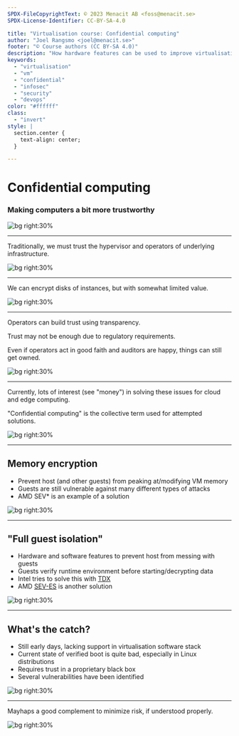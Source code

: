 ```yaml
---
SPDX-FileCopyrightText: © 2023 Menacit AB <foss@menacit.se>
SPDX-License-Identifier: CC-BY-SA-4.0

title: "Virtualisation course: Confidential computing"
author: "Joel Rangsmo <joel@menacit.se>"
footer: "© Course authors (CC BY-SA 4.0)"
description: "How hardware features can be used to improve virtualisation security"
keywords:
  - "virtualisation"
  - "vm"
  - "confidential"
  - "infosec"
  - "security"
  - "devops"
color: "#ffffff"
class:
  - "invert"
style: |
  section.center {
    text-align: center;
  }

---
```

<!-- _footer: "%ATTRIBUTION_PREFIX% Nikki Tysoe (CC BY 2.0)" -->
# Confidential computing
### Making computers a bit more trustworthy

![bg right:30%](images/12-space_invander.jpg)

<!--
- Virtualisation is in general very beneficial for security, as we've discovered during the course

Segue: It does however have it's downsides and doesn't solve every problem...
-->

---
<!-- _footer: "%ATTRIBUTION_PREFIX% Eric Chan (CC BY 2.0)" -->
Traditionally, we must trust the hypervisor and operators of underlying infrastructure.  

![bg right:30%](images/12-jellyfish.jpg)

<!--
- Guests depend the host's security, as it is in full control of their execution*

- The hypervisor can snoop on the guests' disks and memory. This could be used to steal sensitive
information such as credentials from memory and confidential databases from disk

- From the perspective of the guest, it is in general not possible to inspect the security of the
underlying hypervisor and it's supporting infrastructure. Instead, users are forced to more or less
trust the infrastructure operators

- This problem also exist for physical servers that are colocated in a third-party's data center
(which is the common thing these days as data centers are expensive facilities to own/operate), but
in many cases this requires physical access to the servers (which are usually in a "locked" rack or
cage). A malicious actor who have access to a hypervisor or the virtualisation control plane (think
vCenter or similar) usually has a far easier time gaining access to VMs

- Add brasklapp about the terrible state of BMCs/IPMI/HW management interfaces

Segue: So what can we do to limit trust in the operators of physical infrastructure?
-->

---
<!-- _footer: "%ATTRIBUTION_PREFIX% Eric Kilby (CC BY-SA 2.0)" -->
We can encrypt disks of instances, but with somewhat limited value.

![bg right:30%](images/12-sloth.jpg)

<!--
- Disk encryption can be used to protect data at rest

- If someone would walk away with the hypervisor or network storage appliance that the guest's
disk image is stored on, at least it would be encrypted

- Relevant as we don't necessarily know how the operator handles backups of data and
HW decommissioning/broken disks (perhaps they are sent to a third-party vendor?)

- Regardless the key needed to unlock the disk must be in memory of the guest that access the data

- Probably stored somehow as we want to be able to reboot servers without entering a password
or similar every time. Encrypted storage on servers, especially OS disks, is a bit of a mess

- If the decryption key for the data is available in the guest, chances are that the hypervisor
can access it as well - either through snooping of memory or by manipulating storage for the guest
operating system
-->

---
<!-- _footer: "%ATTRIBUTION_PREFIX% Jan Bommes (CC BY 2.0)" -->
Operators can build trust using transparency.  
  
Trust may not be enough due to regulatory requirements.  
  
Even if operators act in good faith and auditors are happy, things can still get owned.

![bg right:30%](images/12-broken_floor.jpg)

<!--
- Infrastructure operators, regardless if they are your company's IT department or a third-party
hosting provider, can do things to earn trust even tough we can't inspect security from the guest

- Allow independent auditors to inspect and test security controls/processes

- Not just technical things such as patch levels and network restrictions, but also physical
security, background checks of personnel and similar

- As a wise and pessimistic man once said: "trust is just a word for lacking security"

- Laws and industry compliance frameworks may prevent organisations from letting a third party
host/control their infrastructure even if they want to

- Even if operators are not actively malicious and auditors didn't find any obvious problems,
systems can still get hacked. New vulnerabilities and attack techniques are discovered every day
-->

---
<!-- _footer: "%ATTRIBUTION_PREFIX% Quinn Dombrowski (CC BY-SA 2.0)" -->
Currently, lots of interest (see "money") in solving these issues for cloud and edge computing.  
  
"Confidential computing" is the collective term used for attempted solutions.

![bg right:30%](images/12-switches.jpg)

<!--
- Many different organisations would like to solve the problem that sounds a bit like a pipe-dream:
not having to trust the computer your software (in this case VM) is running on

- Organisations doesn't necessarily have the skills, resources or interest in operating their own
infrastructure

- Many would like to a cloud provider, but don't feel comfortable giving away access to their data

- Cloud providers would very much like to take these peoples' money

- Large and security concious organisations would like to save money by using internally pooled
virtual infrastructure, but have some many different security requirements that it is hard to do so

- Growing interest in edge computing (https://en.wikipedia.org/wiki/Edge_computing), which often
means that servers will move from relatively safe data centers (from a physical perspective) to
small service lockers next to the highway or in the forest. It may be tricky to prevent malicious
actors from physically gaining access to the HW in these cases

- Would likely also be way to expensive for everyone with "edge needs" to own their own
geographically spread out infrastructure. Sharing will be necessary if not only the biggest players
wanna utilize it.
-->

---
<!-- _footer: "%ATTRIBUTION_PREFIX% Sergei F (CC BY 2.0)" -->
## Memory encryption
- Prevent host (and other guests) from peaking at/modifying VM memory
- Guests are still vulnerable against many different types of attacks
- AMD SEV\* is an example of a solution

![bg right:30%](images/12-rusty_lock.jpg)

<!--
- OT intro: The benefits of disk encryption is widely understood, but many don't know that keys
stored in RAM can often be extracted using so called "cold boot attacks"
(https://en.wikipedia.org/wiki/Cold_boot_attack) or similar methods

- Data is typically stored unencrypted in RAM (or otherwise the keys to decrypt it are stored in
RAM next to it), which means that an attacker with physical access to RAM may be able to extract it

- This is obviously bad if someone gains physical access to the hypervisor, but the hypervisor can
as previously mentioned most often snoop on the memory of guests and even manipulate it

- Processor/chipset vendors started introducing features that encrypt all data stored in RAM with
a random key generated per boot by the CPU (in which the key is, supposedly securely, stored)

- Initially, the goal was to prevent against physical attacks as described above, but new features
were added that generated a random encryption key per guest (or rather the area of memory dedicated
to each guest), which in theory would prevent the hypervisor (and other guests which may have been
able to escape/breakout) from peeking at it

- Hypervisor can still modify executable files on the guest disk or use a number of other
techniques to gain access, which makes the memory encryption a bit irrelevant

- AMD's naming scheme is a mess, see https://developer.amd.com/sev/

Segue: The dream lives on and since then new features have been introduced which tries to address
some of these vulnerabilities/attacks...
-->

---
<!-- _footer: "%ATTRIBUTION_PREFIX% Lydur Skulason (CC BY 2.0)" -->
## "Full guest isolation"
- Hardware and software features to prevent host from messing with guests
- Guests verify runtime environment before starting/decrypting data
- Intel tries to solve this with [TDX](https://intel.github.io/ccc-linux-guest-hardening-docs/)
- AMD [SEV-ES](https://developer.amd.com/sev/) is another solution


![bg right:30%](images/12-snow_dome.jpg)

<!--
- HW vendors switched focus from just memory encryption to a more holistic approach

- These features would not only prevent hypervisors from messing with guest memory, but also CPU
registers/state

- Mayhaps most importantly, they provide a method for guests to verify during startup that they
actually running in this encrypted/isolated environment

- Once the guest knows that the coast is clear, it can decrypt/process sensitive data

- Quite complicated how this works on a technical level and a bit out-of-scope for this course

Segue: This sounds wonderful and almost to good to be true...
-->

---
<!-- _footer: "%ATTRIBUTION_PREFIX% Fritzchens Fritz (CC0 1.0)" -->
## What's the catch?
- Still early days, lacking support in virtualisation software stack
- Current state of verified boot is quite bad, especially in Linux distributions
- Requires trust in a proprietary black box
- Several vulnerabilities have been identified

![bg right:30%](images/12-broken_cpu.jpg)

<!--
- These HW features have just started getting upstream support in the Linux kernel and
virtualisation stack - will take a while before they are fully rolled out and stable

- Verified/attested boot chains, which seems to be requirement for guests to run without
trusting the host operating system, is far from problem free. The Linux implementations for secure
boot (which is one of the pieces) seems to be motivated by getting it run on all HW, not making
things actually more secure

- In practice, we are moving trust from the hypervisor (which is often based/running on FOSS and
auditable code) to CPUs running closed-source firmware with a bad track record

- These isolation technologies are not perfect and vulns have been discovered in them. Intel SGX,
which is a similar technology that has been on the market for quite some time, have had several
flaws that completely break the security promise

Segue: So, should we just give up on these technologies?
-->

---
<!-- _footer: "%ATTRIBUTION_PREFIX% Graham Drew (CC BY 2.0)" -->
Mayhaps a good complement to minimize risk, if understood properly.

![bg right:30%](images/12-sinking_boat.jpg)

<!--
- The security of a system should be multi-layered: technologies such as Intel TDX may be able to
stop an attacker that has managed to get a foothold on a hypervisor

- Everything that improves the overall security of a system should be considered, even if it's not
a silver bullet

- Perhaps it prevents companies from building business models based on snooping

- The main danger is the promise it makes and how people interpret that
-->
